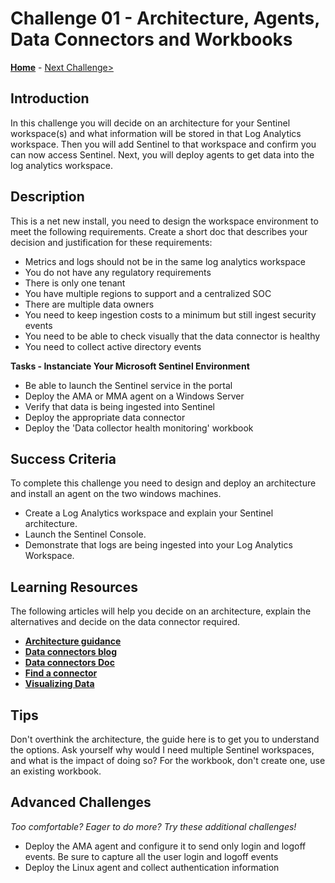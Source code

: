 # Challenge 01 - Architecture, Agents, Data Connectors and Workbooks </br>

**[Home](../README.md)** - [Next Challenge>](./Challenge-02.md)


## Introduction 

In this challenge you will decide on an architecture for your Sentinel workspace(s) and what information will be stored in that Log Analytics workspace.  Then you will add Sentinel to that workspace and confirm you can now access Sentinel.  Next, you will deploy agents to get data into the log analytics workspace.



## Description

This is a net new install, you need to design the workspace environment to meet the following requirements. Create a short doc that describes your decision and justification for these requirements: <br>
- Metrics and logs should not be in the same log analytics workspace
- You do not have any regulatory requirements
- There is only one tenant
- You have multiple regions to support and a centralized SOC
- There are multiple data owners
- You need to keep ingestion costs to a minimum but still ingest security events
- You need to be able to check visually that the data connector is healthy
- You need to collect active directory events

**Tasks - Instanciate Your Microsoft Sentinel Environment**
- Be able to launch the Sentinel service in the portal
- Deploy the AMA or MMA agent on a Windows Server
- Verify that data is being ingested into Sentinel
- Deploy the appropriate data connector
- Deploy the 'Data collector health monitoring' workbook

## Success Criteria

To complete this challenge you need to design and deploy an architecture and install an agent on the two windows machines.
- Create a Log Analytics workspace and explain your Sentinel architecture.
- Launch the Sentinel Console.
- Demonstrate that logs are being ingested into your Log Analytics Workspace.



## Learning Resources

The following articles will help you decide on an architecture, explain the alternatives and decide on the data connector required.

- **[Architecture guidance](https://docs.microsoft.com/en-us/azure/sentinel/design-your-workspace-architecture)**</br>
- **[Data connectors blog](https://techcommunity.microsoft.com/t5/microsoft-sentinel-blog/azure-sentinel-the-connectors-grand-cef-syslog-direct-agent/ba-p/803891)** </br>
- **[Data connectors Doc](https://docs.microsoft.com/en-us/azure/sentinel/connect-data-sources)** </br>
- **[Find a connector](https://docs.microsoft.com/en-us/azure/sentinel/data-connectors-reference)** </br>
- **[Visualizing Data](https://docs.microsoft.com/en-us/azure/sentinel/monitor-your-data)** </br>


## Tips 

Don't overthink the architecture, the guide here is to get you to understand the options. Ask yourself why would I need multiple Sentinel workspaces, and what is the impact of doing so?
For the workbook, don't create one, use an existing workbook.

## Advanced Challenges 

*Too comfortable?  Eager to do more?  Try these additional challenges!*

- Deploy the AMA agent and configure it to send only login and logoff events.  Be sure to capture all the user login and logoff events </br>
- Deploy the Linux agent and collect authentication information


